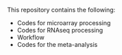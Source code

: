 This repository contains the following:
- Codes for microarray processing
- Codes for RNAseq processing
- Workflow
- Codes for the meta-analysis

